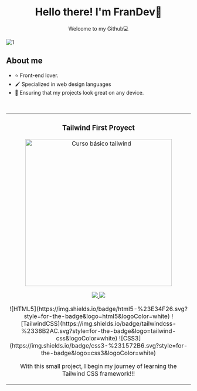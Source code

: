 <div align="center">
  <h1>Hello there! I'm FranDev👋</h1>
  <p>Welcome to my Github💻</p>
</div>

![1](https://github.com/pacomariano28/pacomariano28/assets/65359485/7862714a-8612-4ae4-8b9f-0db028325a6b)
<!--![2](https://github.com/pacomariano28/pacomariano28/assets/65359485/ca1b6a8c-ba85-42ec-aed4-cb0ee658d306)-->


## About me

- ⭐ Front-end lover.
- 🖌 Specialized in web design languages
- 📲 Ensuring that my projects look great on any device.

<br>

<div>
  <table>
    <tr>
    <td width="50%">
      <h3 align="center">Tailwind First Proyect</h3>
      <div align="center">
        <a href="https://github.com/pacomariano28/Primer-proyecto-TailwindCSS" target="_blank"><img src="https://vabadus.es/images/cache/imagen_nodo/images/articulos/64b524021adc5990918944.png" width="400" alt="Curso básico tailwind"></a>
          <p>
            <a href="https://github.com/ArisGuimera/Android-Expert" target="_blank">
              <img src="https://img.shields.io/badge/CÓDIGO-ff9?style=for-the-badge&logo=github&logoColor=black">
            </a>
            <a href="https://youtu.be/vJapzH_46a8" target="_blank">
              <img src="https://img.shields.io/badge/-Youtube-green?style=for-the-badge&color=fbfc40">
            </a>
          </p>
          ![HTML5](https://img.shields.io/badge/html5-%23E34F26.svg?style=for-the-badge&logo=html5&logoColor=white)
          ![TailwindCSS](https://img.shields.io/badge/tailwindcss-%2338B2AC.svg?style=for-the-badge&logo=tailwind-css&logoColor=white)
          ![CSS3](https://img.shields.io/badge/css3-%231572B6.svg?style=for-the-badge&logo=css3&logoColor=white)
        <p width="300">With this small project, I begin my journey of learning the Tailwind CSS framework!!!</p>
      </div>                                                                       
    </td>
    </div>                                                             
  </table>              
</div>
